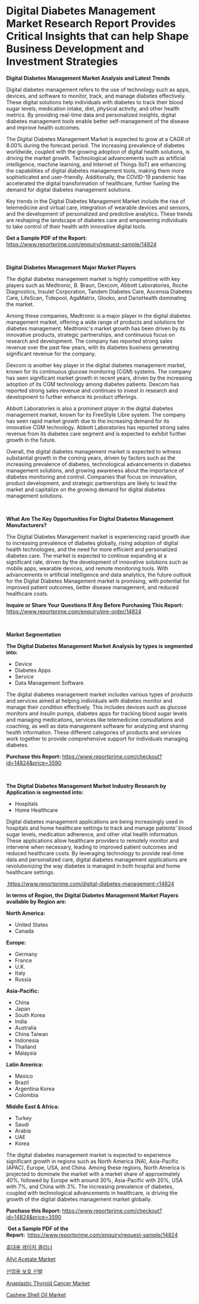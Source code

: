 <p><h1>Digital Diabetes Management Market Research Report Provides Critical Insights that can help Shape Business Development and Investment Strategies</h1></p><p><strong>Digital Diabetes Management Market Analysis and Latest Trends</strong></p>
<p><p>Digital diabetes management refers to the use of technology such as apps, devices, and software to monitor, track, and manage diabetes effectively. These digital solutions help individuals with diabetes to track their blood sugar levels, medication intake, diet, physical activity, and other health metrics. By providing real-time data and personalized insights, digital diabetes management tools enable better self-management of the disease and improve health outcomes.</p><p>The Digital Diabetes Management Market is expected to grow at a CAGR of 8.00% during the forecast period. The increasing prevalence of diabetes worldwide, coupled with the growing adoption of digital health solutions, is driving the market growth. Technological advancements such as artificial intelligence, machine learning, and Internet of Things (IoT) are enhancing the capabilities of digital diabetes management tools, making them more sophisticated and user-friendly. Additionally, the COVID-19 pandemic has accelerated the digital transformation of healthcare, further fueling the demand for digital diabetes management solutions.</p><p>Key trends in the Digital Diabetes Management Market include the rise of telemedicine and virtual care, integration of wearable devices and sensors, and the development of personalized and predictive analytics. These trends are reshaping the landscape of diabetes care and empowering individuals to take control of their health with innovative digital tools.</p></p>
<p><strong>Get a Sample PDF of the Report:&nbsp;</strong> <a href="https://www.reportprime.com/enquiry/request-sample/14824">https://www.reportprime.com/enquiry/request-sample/14824</a></p>
<p>&nbsp;</p>
<p><strong>Digital Diabetes Management Major Market Players</strong></p>
<p><p>The digital diabetes management market is highly competitive with key players such as Medtronic, B. Braun, Dexcom, Abbott Laboratories, Roche Diagnostics, Insulet Corporation, Tandem Diabetes Care, Ascensia Diabetes Care, LifeScan, Tidepool, AgaMatrix, Glooko, and DarioHealth dominating the market. </p><p>Among these companies, Medtronic is a major player in the digital diabetes management market, offering a wide range of products and solutions for diabetes management. Medtronic's market growth has been driven by its innovative products, strategic partnerships, and continuous focus on research and development. The company has reported strong sales revenue over the past few years, with its diabetes business generating significant revenue for the company.</p><p>Dexcom is another key player in the digital diabetes management market, known for its continuous glucose monitoring (CGM) systems. The company has seen significant market growth in recent years, driven by the increasing adoption of its CGM technology among diabetes patients. Dexcom has reported strong sales revenue and continues to invest in research and development to further enhance its product offerings.</p><p>Abbott Laboratories is also a prominent player in the digital diabetes management market, known for its FreeStyle Libre system. The company has seen rapid market growth due to the increasing demand for its innovative CGM technology. Abbott Laboratories has reported strong sales revenue from its diabetes care segment and is expected to exhibit further growth in the future.</p><p>Overall, the digital diabetes management market is expected to witness substantial growth in the coming years, driven by factors such as the increasing prevalence of diabetes, technological advancements in diabetes management solutions, and growing awareness about the importance of diabetes monitoring and control. Companies that focus on innovation, product development, and strategic partnerships are likely to lead the market and capitalize on the growing demand for digital diabetes management solutions.</p></p>
<p>&nbsp;</p>
<p><strong>What Are The Key Opportunities For Digital Diabetes Management Manufacturers?</strong></p>
<p><p>The Digital Diabetes Management market is experiencing rapid growth due to increasing prevalence of diabetes globally, rising adoption of digital health technologies, and the need for more efficient and personalized diabetes care. The market is expected to continue expanding at a significant rate, driven by the development of innovative solutions such as mobile apps, wearable devices, and remote monitoring tools. With advancements in artificial intelligence and data analytics, the future outlook for the Digital Diabetes Management market is promising, with potential for improved patient outcomes, better disease management, and reduced healthcare costs.</p></p>
<p><strong>Inquire or Share Your Questions If Any Before Purchasing This Report:</strong> <a href="https://www.reportprime.com/enquiry/pre-order/14824">https://www.reportprime.com/enquiry/pre-order/14824</a></p>
<p>&nbsp;</p>
<p><strong>Market Segmentation</strong></p>
<p><strong>The Digital Diabetes Management Market Analysis by types is segmented into:</strong></p>
<p><ul><li>Device</li><li>Diabetes Apps</li><li>Service</li><li>Data Management Software</li></ul></p>
<p><p>The digital diabetes management market includes various types of products and services aimed at helping individuals with diabetes monitor and manage their condition effectively. This includes devices such as glucose monitors and insulin pumps, diabetes apps for tracking blood sugar levels and managing medications, services like telemedicine consultations and coaching, as well as data management software for analyzing and sharing health information. These different categories of products and services work together to provide comprehensive support for individuals managing diabetes.</p></p>
<p><strong>Purchase this Report:&nbsp;</strong><a href="https://www.reportprime.com/checkout?id=14824&price=3590">https://www.reportprime.com/checkout?id=14824&price=3590</a></p>
<p>&nbsp;</p>
<p><strong>The Digital Diabetes Management Market Industry Research by Application is segmented into:</strong></p>
<p><ul><li>Hospitals</li><li>Home Healthcare</li></ul></p>
<p><p>Digital diabetes management applications are being increasingly used in hospitals and home healthcare settings to track and manage patients’ blood sugar levels, medication adherence, and other vital health information. These applications allow healthcare providers to remotely monitor and intervene when necessary, leading to improved patient outcomes and reduced healthcare costs. By leveraging technology to provide real-time data and personalized care, digital diabetes management applications are revolutionizing the way diabetes is managed in both hospital and home healthcare settings.</p></p>
<p><a href="https://www.reportprime.com/digital-diabetes-management-r14824">&nbsp;https://www.reportprime.com/digital-diabetes-management-r14824</a></p>
<p><strong>In terms of Region, the Digital Diabetes Management Market Players available by Region are:</strong></p>
<p>
    <p> <strong> North America: </strong>
        <ul>
            <li>United States</li>
            <li>Canada</li>
        </ul>
        </p> 
    <p> <strong> Europe: </strong>
        <ul>
            <li>Germany</li>
            <li>France</li>
            <li>U.K.</li>
            <li>Italy</li>
            <li>Russia</li>
        </ul>
        </p> 
    <p> <strong> Asia-Pacific: </strong>
        <ul>
            <li>China</li>
            <li>Japan</li>
            <li>South Korea</li>
            <li>India</li>
            <li>Australia</li>
            <li>China Taiwan</li>
            <li>Indonesia</li>
            <li>Thailand</li>
            <li>Malaysia</li>
        </ul>
        </p> 
    <p> <strong> Latin America: </strong>
        <ul>
            <li>Mexico</li>
            <li>Brazil</li>
            <li>Argentina Korea</li>
            <li>Colombia</li>
        </ul>
        </p> 
    <p> <strong> Middle East & Africa: </strong>
        <ul>
            <li>Turkey</li>
            <li>Saudi</li>
            <li>Arabia</li>
            <li>UAE</li>
            <li>Korea</li>
        </ul>
    </p>
    </p>
<p><p>The digital diabetes management market is expected to experience significant growth in regions such as North America (NA), Asia-Pacific (APAC), Europe, USA, and China. Among these regions, North America is projected to dominate the market with a market share of approximately 40%, followed by Europe with around 30%, Asia-Pacific with 20%, USA with 7%, and China with 3%. The increasing prevalence of diabetes, coupled with technological advancements in healthcare, is driving the growth of the digital diabetes management market globally.</p></p>
<p><strong>Purchase this Report: </strong><a href="https://www.reportprime.com/checkout?id=14824&price=3590">https://www.reportprime.com/checkout?id=14824&price=3590</a></p>
<p>&nbsp;<strong>Get a Sample PDF of the Report:&nbsp;&nbsp;</strong><a href="https://www.reportprime.com/enquiry/request-sample/14824">https://www.reportprime.com/enquiry/request-sample/14824</a></p>
<p><strong></strong></p>
<p><p><a href="https://medium.com/@anvil67678789/%ED%9C%B4%EB%8C%80%EC%9A%A9-%EB%A0%88%EC%9D%B4%EC%A0%80-%ED%81%B4%EB%A6%AC%EB%84%88-%EC%8B%9C%EC%9E%A5-%EA%B2%BD%EC%9F%81-%EB%B6%84%EC%84%9D-%EC%8B%9C%EC%9E%A5-%EB%8F%99%ED%96%A5-%EB%B0%8F-2031%EB%85%84%EA%B9%8C%EC%A7%80%EC%9D%98-%EC%98%88%EC%B8%A1-d2843d002d6b">휴대용 레이저 클리너</a></p><p><a href="https://www.linkedin.com/pulse/allyl-acetate-market-furnish-information-size-share-dynamics-pylhe?trackingId=RJKMTeC1TIv0S2zc10N9WQ%3D%3D">Allyl Acetate Market</a></p><p><a href="https://medium.com/@darrickdibbert2022/%EC%82%B0%EC%97%85%EC%9A%A9-%EB%B0%A9%ED%98%B8%ED%99%94-%EC%95%88%EC%A0%84%ED%99%94-%EC%8B%9C%EC%9E%A5-%ED%8A%B8%EB%A0%8C%EB%93%9C-%EC%98%88%EC%B8%A1-%EB%B0%8F-%EA%B2%BD%EC%9F%81-%EB%B6%84%EC%84%9D-2031%EB%85%84%EA%B9%8C%EC%A7%80-0039eff0e2d5">산업용 보호 신발</a></p><p><a href="https://github.com/lbird53714/Market-Research-Report-List-4/blob/main/anaplastic-thyroid-cancer-market.md">Anaplastic Thyroid Cancer Market</a></p><p><a href="https://www.linkedin.com/pulse/cashew-shell-oil-market-size-share-amp-trends-analysis-report-kjijf?trackingId=uyugeIVlxIeCwylVcWkpXg%3D%3D">Cashew Shell Oil Market</a></p></p>